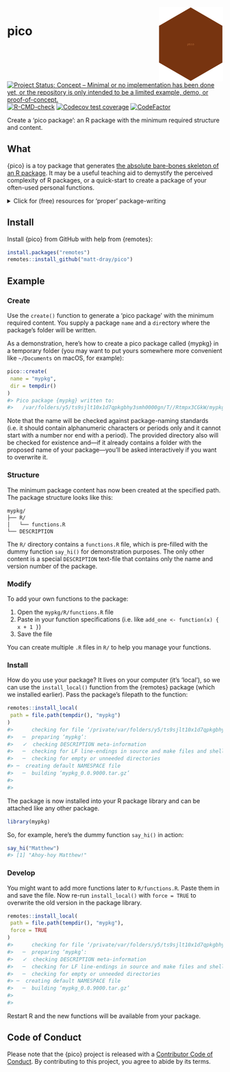 
<!-- README.md is generated from README.Rmd. Please edit that file -->

<img src="https://raw.githubusercontent.com/matt-dray/stickers/master/output/pico_hex.png" width="150" align="right">

# pico

<!-- badges: start -->

[![Project Status: Concept – Minimal or no implementation has been done
yet, or the repository is only intended to be a limited example, demo,
or
proof-of-concept.](https://www.repostatus.org/badges/latest/concept.svg)](https://www.repostatus.org/#concept)
[![R-CMD-check](https://github.com/matt-dray/pico/workflows/R-CMD-check/badge.svg)](https://github.com/matt-dray/pico/actions)
[![Codecov test
coverage](https://codecov.io/gh/matt-dray/pico/branch/main/graph/badge.svg)](https://codecov.io/gh/matt-dray/pico?branch=main)
[![CodeFactor](https://www.codefactor.io/repository/github/matt-dray/pico/badge)](https://www.codefactor.io/repository/github/matt-dray/pico)
<!-- badges: end -->

Create a ‘pico package’: an R package with the minimum required
structure and content.

## What

{pico} is a toy package that generates [the absolute bare-bones skeleton
of an R package](http://kbroman.org/pkg_primer/pages/minimal.html). It
may be a useful teaching aid to demystify the perceived complexity of R
packages, or a quick-start to create a package of your often-used
personal functions.

<details>
<summary>
Click for (free) resources for ‘proper’ package-writing
</summary>

-   [Hilary Parker’s *Writing an R Package from Scratch*
    post](https://hilaryparker.com/2014/04/29/writing-an-r-package-from-scratch/)
    (beginner)
-   [Tom Westlake’s update to Hilary’s
    post](https://r-mageddon.netlify.com/post/writing-an-r-package-from-scratch/)
    (beginner)
-   [I wrote some slides about {usethis} for package
    development](https://www.rostrum.blog/2019/11/01/usethis/)
-   [Emil Hvitfeldt’s {usethis}
    workflow](https://www.hvitfeldt.me/blog/usethis-workflow-for-package-development/)
    (beginner/intermediate)
-   [Karl Broman’s *R Package Primer*
    site](https://kbroman.org/pkg_primer/), a primer for package
    development (intermediate)
-   [Hadley Wickham’s *R Packages* book](http://r-pkgs.had.co.nz/)
    (intermediate/advanced)

</details>

## Install

Install {pico} from GitHub with help from {remotes}:

``` r
install.packages("remotes")
remotes::install_github("matt-dray/pico")
```

## Example

### Create

Use the `create()` function to generate a ‘pico package’ with the
minimum required content. You supply a package `name` and a `dir`ectory
where the package’s folder will be written.

As a demonstration, here’s how to create a pico package called {mypkg}
in a temporary folder (you may want to put yours somewhere more
convenient like `~/Documents` on macOS, for example):

``` r
pico::create(
 name = "mypkg",
 dir = tempdir()
)
#> Pico package {mypkg} written to:
#>   /var/folders/y5/ts9sjlt10x1d7qpkgbhy3smh0000gn/T//Rtmpx3CGkW/mypkg
```

Note that the name will be checked against package-naming standards
(i.e. it should contain alphanumeric characters or periods only and it
cannot start with a number nor end with a period). The provided
directory also will be checked for existence and—if it already contains
a folder with the proposed name of your package—you’ll be asked
interactively if you want to overwrite it.

### Structure

The minimum package content has now been created at the specified path.
The package structure looks like this:

    mypkg/
    ├── R/
    │   └── functions.R
    └── DESCRIPTION

The `R/` directory contains a `functions.R` file, which is pre-filled
with the dummy function `say_hi()` for demonstration purposes. The only
other content is a special `DESCRIPTION` text-file that contains only
the name and version number of the package.

### Modify

To add your own functions to the package:

1.  Open the `mypkg/R/functions.R` file
2.  Paste in your function specifications (i.e. like
    `add_one <- function(x) { x + 1 }`)
3.  Save the file

You can create multiple `.R` files in `R/` to help you manage your
functions.

### Install

How do you use your package? It lives on your computer (it’s ‘local’),
so we can use the `install_local()` function from the {remotes} package
(which we installed earlier). Pass the package’s filepath to the
function:

``` r
remotes::install_local(
 path = file.path(tempdir(), "mypkg")
)
#>      checking for file ‘/private/var/folders/y5/ts9sjlt10x1d7qpkgbhy3smh0000gn/T/Rtmpx3CGkW/file2d28381556fa/mypkg/DESCRIPTION’ ...  ✓  checking for file ‘/private/var/folders/y5/ts9sjlt10x1d7qpkgbhy3smh0000gn/T/Rtmpx3CGkW/file2d28381556fa/mypkg/DESCRIPTION’ (363ms)
#>   ─  preparing ‘mypkg’:
#>   ✓  checking DESCRIPTION meta-information
#>   ─  checking for LF line-endings in source and make files and shell scripts
#>   ─  checking for empty or unneeded directories
#> ─  creating default NAMESPACE file
#>   ─  building ‘mypkg_0.0.9000.tar.gz’
#>    
#> 
```

The package is now installed into your R package library and can be
attached like any other package.

``` r
library(mypkg)
```

So, for example, here’s the dummy function `say_hi()` in action:

``` r
say_hi("Matthew")
#> [1] "Ahoy-hoy Matthew!"
```

### Develop

You might want to add more functions later to `R/functions.R`. Paste
them in and save the file. Now re-run `install_local()` with
`force = TRUE` to overwrite the old version in the package library.

``` r
remotes::install_local(
 path = file.path(tempdir(), "mypkg"),
 force = TRUE
)
#>      checking for file ‘/private/var/folders/y5/ts9sjlt10x1d7qpkgbhy3smh0000gn/T/Rtmpx3CGkW/file2d285581eb42/mypkg/DESCRIPTION’ ...  ✓  checking for file ‘/private/var/folders/y5/ts9sjlt10x1d7qpkgbhy3smh0000gn/T/Rtmpx3CGkW/file2d285581eb42/mypkg/DESCRIPTION’
#>   ─  preparing ‘mypkg’:
#>   ✓  checking DESCRIPTION meta-information
#>   ─  checking for LF line-endings in source and make files and shell scripts
#>   ─  checking for empty or unneeded directories
#> ─  creating default NAMESPACE file
#>   ─  building ‘mypkg_0.0.9000.tar.gz’
#>    
#> 
```

Restart R and the new functions will be available from your package.

## Code of Conduct

Please note that the {pico} project is released with a [Contributor Code
of
Conduct](https://contributor-covenant.org/version/2/0/CODE_OF_CONDUCT.html).
By contributing to this project, you agree to abide by its terms.
